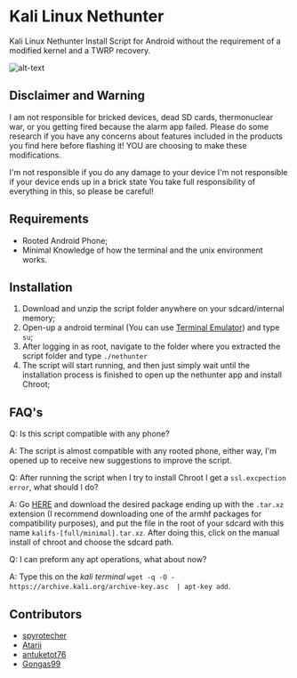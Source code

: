 # Kali Linux Nethunter

Kali Linux Nethunter Install Script for Android without the requirement of a modified kernel and a TWRP recovery.

![alt-text](https://gitlab.com/kalilinux/nethunter/build-scripts/kali-nethunter-project/raw/master/images/nethunter-git-logo.png)

## Disclaimer and Warning

I am not responsible for bricked devices, dead SD cards, thermonuclear war,
or you getting fired because the alarm app failed.
Please do some research if you have any concerns about features included
in the products you find here before flashing it!
YOU are choosing to make these modifications.

I'm not responsible if you do any damage to your device
I'm not responsible if your device ends up in a brick state
You take full responsibility of everything in this, so please be careful!

## Requirements

* Rooted Android Phone;
* Minimal Knowledge of how the terminal and the unix environment works.

## Installation

1. Download and unzip the script folder anywhere on your sdcard/internal memory;
2. Open-up a android terminal (You can use [Terminal Emulator](https://play.google.com/store/apps/details?id=jackpal.androidterm)) and type `su`;
3. After logging in as root, navigate to the folder where you extracted the script folder and type `./nethunter`
4. The script will start running, and then just simply wait until the installation process is finished to open up the nethunter app and install Chroot;

## FAQ's

Q: Is this script compatible with any phone?

A: The script is almost compatible with any rooted phone, either way, I'm opened up to receive new suggestions to improve the script.

Q: After running the script when I try to install Chroot I get a `ssl.excpection error`, what should I do?

A: Go [HERE](https://build.nethunter.com/kalifs/kalifs-latest/) and download the desired package ending up with the `.tar.xz` extension (I recommend downloading one of the armhf packages for compatibility purposes), and put the file in the root of your sdcard with this name `kalifs-[full/minimal].tar.xz`. After doing this, click on the manual install of chroot and choose the sdcard path.

Q: I can preform any apt operations, what about now?

A: Type this on the *kali terminal* `wget -q -O - https://archive.kali.org/archive-key.asc  | apt-key add`.

## Contributors

* [spyrotecher](https://github.com/spyrotecher)
* [Atarii](https://github.com/atarii)
* [antuketot76](https://github.com/antuketot76)
* [Gongas99](https://github.com/Gongas99)
